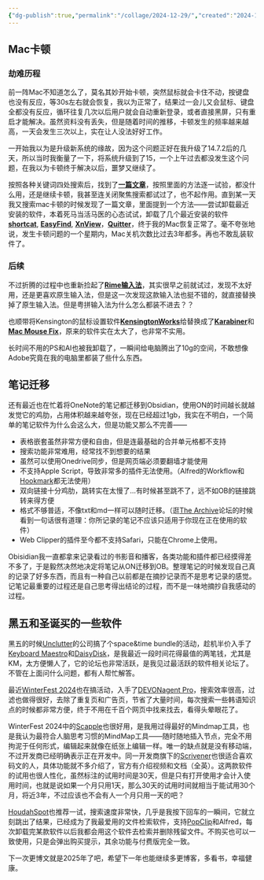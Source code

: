 ```yaml
---
{"dg-publish":true,"permalink":"/collage/2024-12-29/","created":"2024-12-29T14:06:44.000+08:00"}
---
```


## Mac卡顿

### 劫难历程

前一阵Mac不知道怎么了，莫名其妙开始卡顿，突然鼠标就会卡住不动，按键盘也没有反应，等30s左右就会恢复，我以为正常了，结果过一会儿又会鼠标、键盘全都没有反应，循环往复几次以后用户就会自动重新登录，或者直接黑屏，只有重启才能解决。虽然资料没有丢失，但是随着时间的推移，卡顿发生的频率越来越高，一天会发生三次以上，实在让人没法好好工作。

一开始我以为是升级新系统的缘故，因为这个问题正好在我升级了14.7.2后的几天，所以当时我衡量了一下，将系统升级到了15，一个上午过去都没发生这个问题，在我以为卡顿终于解决以后，噩梦又继续了。

按照各种关键词四处搜索后，找到了[**一篇文章**](https://medium.com/@tobemaster/%E8%A7%A3%E5%86%B3-mac-%E4%B8%AD%E6%96%87%E8%BE%93%E5%85%A5%E6%B3%95%E5%8D%A1%E9%A1%BF-4a8ab8a30415)，按照里面的方法逐一试验，都没什么用，还是继续卡顿，我甚至连关闭聚焦搜索都试过了，也不起作用。直到某一天我又搜索mac卡顿的时候发现了一篇文章，里面提到一个方法——尝试卸载最近安装的软件，本着死马当活马医的心态试试，卸载了几个最近安装的软件[**shortcat**](https://shortcat.app/), [**EasyFind**](https://www.devontechnologies.com/apps/freeware), [**XnView**](https://www.xnview.com/en/xnview/)，[**Quitter**](https://marco.org/apps#quitter)，终于我的Mac恢复正常了。毫不夸张地说，发生卡顿问题的一个星期内，Mac关机次数比过去3年都多。再也不敢乱装软件了。

### 后续

不过折腾的过程中也重新捡起了[**Rime输入法**](https://rime.im/)，其实很早之前就试过，发现不太好用，还是更喜欢原生输入法，但是这一次发现这款输入法也挺不错的，就直接替换掉了原生输入法。但是粤拼输入法为什么怎么都装不进去？？

也顺带将Kensington的鼠标设置软件[**KensingtonWorks**](https://www.kensington.com/zh-cn/software/kensingtonworks/)给替换成了[**Karabiner**](https://karabiner-elements.pqrs.org/)和[**Mac Mouse Fix**](https://macmousefix.com/)，原来的软件实在太大了，也非常不实用。

长时间不用的PS和AI也被我卸载了，一瞬间给电脑腾出了10g的空间，不敢想像Adobe究竟在我的电脑里都装了些什么东西。

## 笔记迁移

还有最近也在忙着将OneNote的笔记都迁移到Obsidian，使用ON的时间越长就越发觉它的鸡肋，占用体积越来越夸张，现在已经超过1gb，我实在不明白，一个简单的笔记软件为什么会这么大，但是功能又那么不完善——

- 表格嵌套虽然非常方便和自由，但是连最基础的合并单元格都不支持
- 搜索功能非常难用，经常找不到想要的结果
- 虽然可以使用Onedrive同步，但是网页端必须要翻墙才能使用
- 不支持Apple Script，导致非常多的插件无法使用。（Alfred的Workflow和[Hookmark](https://hookproductivity.com/)都无法使用）
- 双向链接十分鸡肋，跳转实在太慢了…有时候甚至跳不了，远不如OB的链接跳转来得方便
- 格式不够普适，不像txt和md一样可以随时迁移。（逛[The Archive](https://zettelkasten.de/the-archive/)论坛的时候看到一句话很有道理：你所记录的笔记不应该只适用于你现在正在使用的软件）
- Web Clipper的插件至今都不支持Safari，只能在Chrome上使用。

Obisidian我一直都拿来记录看过的书影音和播客，各类功能和插件都已经摸得差不多了，于是毅然决然地决定将笔记从ON迁移到OB。整理笔记的时候发现自己真的记录了好多东西，而且有一种自己以前都是在摘抄记录而不是思考记录的感觉。记笔记最重要的过程还是自己思考得出结论的过程，而不是一味地摘抄自我感动的过程。

## 黑五和圣诞买的一些软件

黑五的时候[Unclutter](https://unclutterapp.com/)的公司搞了个space&time bundle的活动，趁机半价入手了[Keyboard Maestro](https://www.keyboardmaestro.com/main/)和[DaisyDisk](https://daisydiskapp.com/)，是我最近一段时间花得最值的两笔钱，尤其是KM，太方便懒人了，它的论坛也非常活跃，是我见过最活跃的软件相关论坛了。不管在上面问什么问题，都有人帮忙解答。

最近[WinterFest 2024]( https://www.artisanalsoftwarefestival.com/)也在搞活动，入手了[DEVONagent Pro](https://www.devontechnologies.com/apps/devonagent)，搜索效率很高，过滤也做得很好，去除了重复页和广告页，节省了大量时间，每次搜索一些韩语知识点的时候都非常方便，终于不用在千百个网页中找来找去，看得头晕眼花了。

WinterFest 2024中的[Scapple](https://www.literatureandlatte.com/scapple/overview)也很好用，是我用过得最好的Mindmap工具，也是我认为最符合人脑思考习惯的MindMap工具——随时随地插入节点，完全不用拘泥于任何形式，编辑起来就像在纸张上编辑一样。唯一的缺点就是没有移动端，不过开发商已经明确表示正在开发中。同一开发商旗下的[Scrivener](https://www.literatureandlatte.com/scrivener/overview)也很适合喜欢码文的人，具体功能就不多介绍了，官方有介绍视频和文档（全英）。这两款软件的试用也很人性化，虽然标注的试用时间是30天，但是只有打开使用才会计入使用时间，也就是说如果一个月只用1天，那么30天的试用时间就相当于能试用30个月，将近3年，不过应该也不会有人一个月只用一天的吧？

[HoudahSpot](https://www.houdah.com/houdahSpot/)也推荐一试，搜索速度非常快，几乎是我按下回车的一瞬间，它就立刻跳出了结果，已经成为了我最爱用的文件检索软件，支持[PopClip](https://www.popclip.app/extensions/x/g7fk28)和Alfred，每次卸载完某款软件以后我都会用这个软件去检索并删除残留文件。不购买也可以一致使用，只是会弹出购买提示，其余功能与付费版完全一致。

下一次更博文就是2025年了吧，希望下一年也能继续多更博客，多看书，幸福健康。